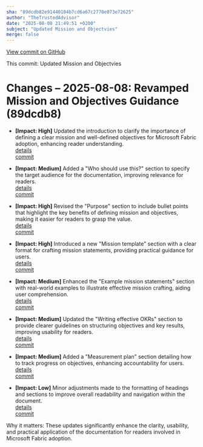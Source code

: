 ```yaml
---
sha: "89dcdb82e91440104b7cd6a67c2770e073e72625"
author: "TheTrustedAdvisor"
date: "2025-08-08 21:49:51 +0200"
subject: "Updated Mission and Objectvies"
merge: false
---
```


[View commit on GitHub](https://github.com/TheTrustedAdvisor/FabricAdoptionFramework/commit/89dcdb82e91440104b7cd6a67c2770e073e72625)

This commit: Updated Mission and Objectvies

# Changes – 2025-08-08: Revamped Mission and Objectives Guidance (89dcdb8)

- **[Impact: High]** Updated the introduction to clarify the importance of defining a clear mission and well-defined objectives for Microsoft Fabric adoption, enhancing reader understanding.  
   [details](/docs/about/changes/2025-08-08-updated-mission-and-objectives)  
   [commit](https://github.com/TheTrustedAdvisor/FabricAdoptionFramework/commit/89dcdb82e91440104b7cd6a67c2770e073e72625)

- **[Impact: Medium]** Added a "Who should use this?" section to specify the target audience for the documentation, improving relevance for readers.  
   [details](/docs/about/changes/2025-08-08-updated-mission-and-objectives)  
   [commit](https://github.com/TheTrustedAdvisor/FabricAdoptionFramework/commit/89dcdb82e91440104b7cd6a67c2770e073e72625)

- **[Impact: High]** Revised the "Purpose" section to include bullet points that highlight the key benefits of defining mission and objectives, making it easier for readers to grasp the value.  
   [details](/docs/about/changes/2025-08-08-updated-mission-and-objectives)  
   [commit](https://github.com/TheTrustedAdvisor/FabricAdoptionFramework/commit/89dcdb82e91440104b7cd6a67c2770e073e72625)

- **[Impact: High]** Introduced a new "Mission template" section with a clear format for crafting mission statements, providing practical guidance for users.  
   [details](/docs/about/changes/2025-08-08-updated-mission-and-objectives)  
   [commit](https://github.com/TheTrustedAdvisor/FabricAdoptionFramework/commit/89dcdb82e91440104b7cd6a67c2770e073e72625)

- **[Impact: Medium]** Enhanced the "Example mission statements" section with real-world examples to illustrate effective mission crafting, aiding user comprehension.  
   [details](/docs/about/changes/2025-08-08-updated-mission-and-objectives)  
   [commit](https://github.com/TheTrustedAdvisor/FabricAdoptionFramework/commit/89dcdb82e91440104b7cd6a67c2770e073e72625)

- **[Impact: Medium]** Updated the "Writing effective OKRs" section to provide clearer guidelines on structuring objectives and key results, improving usability for readers.  
   [details](/docs/about/changes/2025-08-08-updated-mission-and-objectives)  
   [commit](https://github.com/TheTrustedAdvisor/FabricAdoptionFramework/commit/89dcdb82e91440104b7cd6a67c2770e073e72625)

- **[Impact: Medium]** Added a "Measurement plan" section detailing how to track progress on objectives, enhancing accountability for users.  
   [details](/docs/about/changes/2025-08-08-updated-mission-and-objectives)  
   [commit](https://github.com/TheTrustedAdvisor/FabricAdoptionFramework/commit/89dcdb82e91440104b7cd6a67c2770e073e72625)

- **[Impact: Low]** Minor adjustments made to the formatting of headings and sections to improve overall readability and navigation within the document.  
   [details](/docs/about/changes/2025-08-08-updated-mission-and-objectives)  
   [commit](https://github.com/TheTrustedAdvisor/FabricAdoptionFramework/commit/89dcdb82e91440104b7cd6a67c2770e073e72625)

Why it matters: These updates significantly enhance the clarity, usability, and practical application of the documentation for readers involved in Microsoft Fabric adoption.
